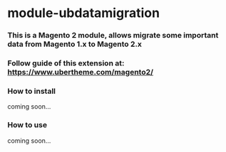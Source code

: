 # module-ubdatamigration
### This is a Magento 2 module, allows migrate some important data from Magento 1.x to Magento 2.x
### Follow guide of this extension at: https://www.ubertheme.com/magento2/

### How to install
coming soon...
### How to use
coming soon...
